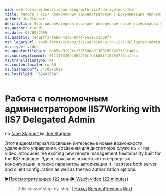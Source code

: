 ```yaml
---
uid: web-forms/videos/iis/working-with-iis7-deligated-admin
title: Работа с IIS7 полномочным администратором | Документация Майкрософт
author: JoeStagner
description: Этот видеоматериал посвящен интересные новые возможности удаленного управления, созданная для диспетчера служб IIS 7. Он иллюстрирует конфигурацию клиента и сервера, как установка...
ms.author: riande
ms.date: 03/09/2009
ms.assetid: 7ece1ff3-febd-43c0-9c4f-b5c15c3309f7
msc.legacyurl: /web-forms/videos/iis/working-with-iis7-deligated-admin
msc.type: video
ms.openlocfilehash: 8ab5ad9192fcf325506a013007d97b22f8cfa49a
ms.sourcegitcommit: 0f1119340e4464720cfd16d0ff15764746ea1fea
ms.translationtype: MT
ms.contentlocale: ru-RU
ms.lasthandoff: 04/09/2019
ms.locfileid: "59401534"
---
```

# <a name="working-with-iis7-delegated-admin"></a><span data-ttu-id="5dc50-104">Работа с полномочным администратором IIS7</span><span class="sxs-lookup"><span data-stu-id="5dc50-104">Working with IIS7 Delegated Admin</span></span>

<span data-ttu-id="5dc50-105">по [(Joe Stagner)](https://github.com/JoeStagner)</span><span class="sxs-lookup"><span data-stu-id="5dc50-105">by [Joe Stagner](https://github.com/JoeStagner)</span></span>

<span data-ttu-id="5dc50-106">Этот видеоматериал посвящен интересные новые возможности удаленного управления, созданная для диспетчера служб IIS 7.</span><span class="sxs-lookup"><span data-stu-id="5dc50-106">This video introduces the exciting new remote management functionality built for the IIS7 manager.</span></span> <span data-ttu-id="5dc50-107">Здесь показано, клиентских и серверных конфигурации, а также параметры авторизации.</span><span class="sxs-lookup"><span data-stu-id="5dc50-107">It illustrates both server and client configuration as well as the two authorization options.</span></span>

[<span data-ttu-id="5dc50-108">&#9654;Просмотрите видео (22 мин)</span><span class="sxs-lookup"><span data-stu-id="5dc50-108">&#9654; Watch video (22 minutes)</span></span>](https://channel9.msdn.com/Blogs/ASP-NET-Site-Videos/working-with-iis7-deligated-admin)

> [!div class="step-by-step"]
> <span data-ttu-id="5dc50-109">[Назад](developing-and-deploying-in-a-shared-hosting.md)
> [Вперед](feature-specific-delegated-management.md)</span><span class="sxs-lookup"><span data-stu-id="5dc50-109">[Previous](developing-and-deploying-in-a-shared-hosting.md)
[Next](feature-specific-delegated-management.md)</span></span>
